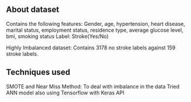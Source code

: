 
## About dataset
Contains the following features: Gender, age, hypertension, heart disease, marital status, employment status, residence type, average glucose level, bmi, smoking status
Label: Stroke(Yes/No)

Highly Imbalanced dataset: Contains 3178 no stroke labels against 159 stroke labels.

## Techniques used
SMOTE and Near Miss Method: To deal with imbalance in the data
Tried ANN model also using Tensorflow with Keras API 
